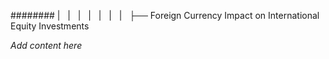 ######## |   |   |   |   |   |   |   ├── Foreign Currency Impact on International Equity Investments

*Add content here*